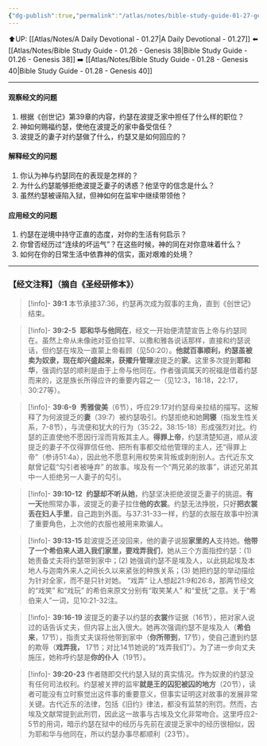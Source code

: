 ```yaml
---
{"dg-publish":true,"permalink":"/atlas/notes/bible-study-guide-01-27-genesis-39/"}
---
```


⬆️UP: [[Atlas/Notes/A Daily Devotional - 01.27\|A Daily Devotional - 01.27]]
⬅️ [[Atlas/Notes/Bible Study Guide - 01.26 - Genesis 38\|Bible Study Guide - 01.26 - Genesis 38]]
➡️ [[Atlas/Notes/Bible Study Guide - 01.28 - Genesis 40\|Bible Study Guide - 01.28 - Genesis 40]] 

---

#### 观察经文的问题
1. 根据《创世记》第39章的内容，约瑟在波提乏家中担任了什么样的职位？  
2. 神如何赐福约瑟，使他在波提乏的家中备受信任？  
3. 波提乏的妻子对约瑟做了什么，约瑟又是如何回应的？  

#### 解释经文的问题  
1. 你认为神与约瑟同在的表现是怎样的？  
2. 为什么约瑟能够拒绝波提乏妻子的诱惑？他坚守的信念是什么？  
3. 虽然约瑟被诬陷入狱，但神如何在监牢中继续带领他？  

####  应用经文的问题  
1. 约瑟在逆境中持守正直的态度，对你的生活有何启示？  
2. 你曾否经历过“连续的坏运气”？在这些时候，神的同在对你意味着什么？  
3. 如何在你的日常生活中依靠神的信实，面对艰难的处境？


---
### 【经文注释】（摘自《圣经研修本》）

> [!info]- **39:1** 
> 本节承接37:36，约瑟再次成为叙事的主角，直到《创世记》结束。

> [!info]-  **39:2-5** 
> **耶和华与他同在**，经文一开始便清楚宣告上帝与约瑟同在。虽然上帝从未像祂对亚伯拉罕、以撒和雅各说话那样，直接和约瑟说话，但约瑟在埃及一直蒙上帝看顾（见50:20）。**他就百事顺利，**约瑟虽被卖为奴隶，现在却兴盛起来，获擢升**管理**波提乏的**家**。这里多次提到**耶和华**，强调约瑟的顺利是由于上帝与他同在。作者强调属天的祝福是借着约瑟而来的，这是族长所得应许的重要内容之一（见12:3，18:18，22:17，30:27等）。

> [!info]- **39:6-9** 
> **秀雅俊美**（6节），呼应29:17对约瑟母亲拉结的描写。这解释了为何波提乏的**妻**（39:7）被约瑟吸引。约瑟拒绝和她**同寝**（指发生性关系，7-8节），与流便和犹大的行为（35:22，38:15-18）形成强烈对比。约瑟的正直使他不愿因行淫而背叛其主人。**得罪上帝**，约瑟清楚知道，顺从波提乏的妻子不仅得罪信任他、把所有事都交给他管理的主人，还“得罪上帝”（参诗51:4a），因此他不愿意利用权势来背叛或剥削别人。古代近东文献曾记载“勾引者被唾弃” 的故事。埃及有一个“两兄弟的故事”，讲述兄弟其中一人拒绝另一人妻子的勾引。

> [!info]- **39:10-12**
>  **约瑟却不听从她**，约瑟坚决拒绝波提乏妻子的挑逗。**有一天**他照常办事，波提乏的妻子拉住**他的衣裳**。约瑟无法挣脱，只好**把衣裳丢在妇人手里**，自己跑到外面。与37:31-33一样，约瑟的衣服在故事中扮演了重要角色，上次他的衣服也被用来欺骗人。

> [!info]- **39:13-15**
> 趁波提乏还没回来，他的妻子说服**家里的人**支持她。**他带了一个希伯来人进入我们家里，要戏弄我们**，她从三个方面指控约瑟：(1) 她责备丈夫将约瑟带到家中；(2) 她强调约瑟不是埃及人，以此挑起埃及本地人与迦南外来人之间长久以来紧张的种族关系；(3) 她把约瑟的举动描绘为针对全家，而不是只针对她。 “戏弄” 让人想起21:9和26:8，那两节经文的“戏笑” 和“戏玩” 的希伯来原文分别有“取笑某人” 和“爱抚”之意。关于“希伯来人”一词，见10:21-32注。

> [!info]- **39:16-19**
> 波提乏的妻子以约瑟的**衣裳**作证据（16节），把对家人说过的话告诉丈夫，但内容上出入很大。她再次强调约瑟不是埃及人（**希伯来**，17节），指责丈夫误将他带到家中（**你所带到**，17节），使自己遭到约瑟的欺辱（**戏弄我，** 17节；对比14节她说的“戏弄我们”）。为了进一步向丈夫施压，她称呼约瑟是**你的仆人**（19节）。

> [!info]- **39:20-23**
> 作者随即交代约瑟入狱的真实情况。作为奴隶的约瑟没有任何司法权利。约瑟被关押的监牢**就是王的囚犯被囚的地方**（20节），读者可能没有立时察觉出这件事的重要意义，但事实证明这对故事的发展非常关键。古代近东的法律，包括《旧约》律法，都没有监禁的刑罚。然而，古埃及文献常提到此刑罚，因此这一故事与古埃及文化非常吻合。这里呼应2-5节的用词，暗示约瑟在狱中的经历与先前在波提乏家中的经历很相似，因为耶和华与他同在，所以约瑟办事尽都顺利（23节）。